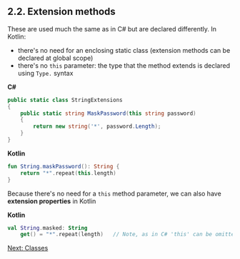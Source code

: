 ## 2.2. Extension methods

These are used much the same as in C# but are declared differently. In Kotlin:

* there's no need for an enclosing static class (extension methods can be declared at global scope)
* there's no `this` parameter: the type that the method extends is declared using `Type.` syntax

**C#**
```csharp
public static class StringExtensions
{
    public static string MaskPassword(this string password)
    {
        return new string('*', password.Length);
    }
}
```

**Kotlin**
```kotlin
fun String.maskPassword(): String {
    return "*".repeat(this.length)
}
```

Because there's no need for a `this` method parameter, we can also have **extension properties** in Kotlin

**Kotlin**
```kotlin
val String.masked: String
    get() = "*".repeat(length)   // Note, as in C# 'this' can be omitted
```

[Next: Classes](03-00-classes.md)
